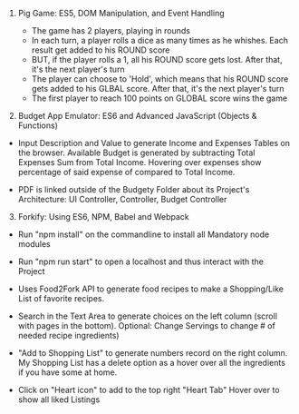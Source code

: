 1) Pig Game: ES5, DOM Manipulation, and Event Handling

    - The game has 2 players, playing in rounds
    - In each turn, a player rolls a dice as many times as he whishes. Each result get added to his ROUND score
    - BUT, if the player rolls a 1, all his ROUND score gets lost. After that, it's the next player's turn
    - The player can choose to 'Hold', which means that his ROUND score gets added to his GLBAL score. After that, it's the next player's turn
    - The first player to reach 100 points on GLOBAL score wins the game

2) Budget App Emulator: ES6 and Advanced JavaScript (Objects & Functions)

  - Input Description and Value to generate Income and Expenses Tables on the browser. 
    Available Budget is generated by subtracting Total Expenses Sum from Total Income.
    Hovering over expenses show percentage of said expense of compared to Total Income.

  - PDF is linked outside of the Budgety Folder about its Project's Architecture:
                  UI Controller, Controller, Budget Controller 

3) Forkify: Using ES6, NPM, Babel and Webpack
    
  - Run "npm install" on the commandline to install all Mandatory node modules
  - Run "npm run start" to open a localhost and thus interact with the Project
   
   - Uses Food2Fork API to generate food recipes to make a Shopping/Like List of favorite recipes. 

   - Search in the Text Area to generate choices on the left column (scroll with pages in the bottom).
        Optional: Change Servings to change # of needed recipe ingredients)

   - "Add to Shopping List" to generate numbers record on the right column.
    My Shopping List has a delete option as a hover over all the ingredients if you have some at home.

   - Click on "Heart icon" to add to the top right "Heart Tab" 
      Hover over to show all liked Listings






